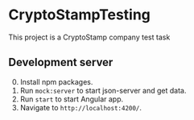 # CryptoStampTesting

This project is a CryptoStamp company test task

## Development server
0) Install npm packages.
1) Run `mock:server` to start json-server and get data.
2) Run `start` to start Angular app. 
3) Navigate to `http://localhost:4200/`.
